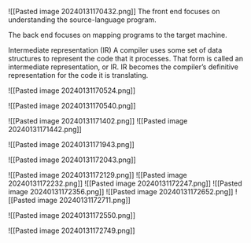![[Pasted image 20240131170432.png]]
The front end focuses on understanding the source-language program.

The back end focuses on mapping programs to the target machine.

Intermediate representation (IR) A compiler uses some set of
data structures to represent the code that it processes. That
form is called an intermediate representation, or IR. IR
becomes the compiler’s definitive representation for the
code it is translating.

![[Pasted image 20240131170524.png]]

![[Pasted image 20240131170540.png]]

![[Pasted image 20240131171402.png]]
![[Pasted image 20240131171442.png]]

![[Pasted image 20240131171943.png]]

![[Pasted image 20240131172043.png]]

![[Pasted image 20240131172129.png]]
![[Pasted image 20240131172232.png]]
![[Pasted image 20240131172247.png]]
![[Pasted image 20240131172356.png]]
![[Pasted image 20240131172652.png]]
![[Pasted image 20240131172711.png]]

![[Pasted image 20240131172550.png]]

![[Pasted image 20240131172749.png]]

